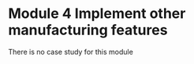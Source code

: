 Module 4 Implement other manufacturing features
===============================================

There is no case study for this module
